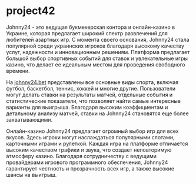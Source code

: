 # project42
Johnny24 - это ведущая букмекерская контора и онлайн-казино в Украине, которая предлагает широкий спектр развлечений для любителей азартных игр. С момента своего основания, Johnny24 стала популярной среди украинских игроков благодаря высокому качеству услуг, надежности и инновационным решениям. Платформа предлагает большой выбор спортивных событий для ставок и увлекательные игры казино, что делает ее идеальным местом для проведения свободного времени.

На [johnny24.bet](https://johnny24.com.ua/) представлены все основные виды спорта, включая футбол, баскетбол, теннис, хоккей и многие другие. Пользователи могут делать ставки на результаты матчей, отдельные события и статистические показатели, что позволяет найти самые интересные варианты для выигрыша. Благодаря высоким коэффициентам и детальному анализу матчей, ставки на Johnny24 становятся еще более захватывающими.

Онлайн-казино Johnny24 предлагает огромный выбор игр для всех вкусов. Здесь игроки могут наслаждаться популярными слотами, карточными играми и рулеткой. Каждая игра на платформе отличается высоким качеством графики и звука, что создает неповторимую атмосферу казино. Благодаря сотрудничеству с ведущими провайдерами игрового программного обеспечения, Johnny24 гарантирует честность и прозрачность всех игр, а также высокие шансы на выигрыш.
